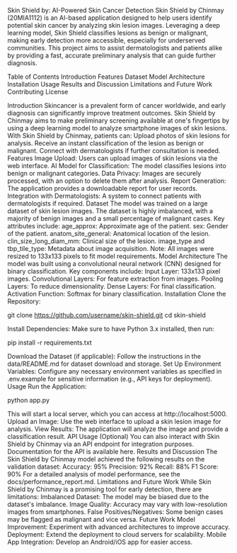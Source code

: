 Skin Shield by: AI-Powered Skin Cancer Detection
Skin Shield by Chinmay (20MIA1112) is an AI-based application designed to help users 
identify potential skin cancer by analyzing skin lesion images. 
Leveraging a deep learning model, Skin Shield classifies lesions as 
benign or malignant, making early detection more accessible, especially 
for underserved communities. This project aims to assist dermatologists 
and patients alike by providing a fast, accurate preliminary analysis 
that can guide further diagnosis.

Table of Contents
Introduction
Features
Dataset
Model Architecture
Installation
Usage
Results and Discussion
Limitations and Future Work
Contributing
License

Introduction
Skincancer is a prevalent form of cancer worldwide, and early diagnosis can significantly improve treatment outcomes. Skin Shield by Chinmay aims  to make preliminary screening available at one's fingertips by using a deep learning model to analyze smartphone images of skin lesions. 
With Skin Shield by Chinmay, patients can:
Upload photos of skin lesions for analysis.
Receive an instant classification of the lesion as benign or malignant.
Connect with dermatologists if further consultation is needed.
Features
Image Upload: Users can upload images of skin lesions via the web interface.
AI Model for Classification: The model classifies lesions into benign or malignant categories.
Data Privacy: Images are securely processed, with an option to delete them after analysis.
Report Generation: The application provides a downloadable report for user records.
Integration with Dermatologists: A system to connect patients with dermatologists if required.
Dataset
The
 model was trained on a large dataset of skin lesion images. The dataset
 is highly imbalanced, with a majority of benign images and a small 
percentage of malignant cases. Key attributes include:
age_approx: Approximate age of the patient.
sex: Gender of the patient.
anatom_site_general: Anatomical location of the lesion.
clin_size_long_diam_mm: Clinical size of the lesion.
image_type and tbp_tile_type: Metadata about image acquisition.
Note: All images were resized to 133x133 pixels to fit model requirements.
Model Architecture
The model was built using a convolutional neural network (CNN) designed for binary classification. Key components include:
Input Layer: 133x133 pixel images.
Convolutional Layers: For feature extraction from images.
Pooling Layers: To reduce dimensionality.
Dense Layers: For final classification.
Activation Function: Softmax for binary classification.
Installation
Clone the Repository:


git clone https://github.com/username/skin-shield.git
cd skin-shield

Install Dependencies:
Make sure to have Python 3.x installed, then run:


pip install -r requirements.txt

Download the Dataset (if applicable):
Follow the instructions in the data/README.md for dataset download and storage.
Set Up Environment Variables:
Configure any necessary environment variables as specified in .env.example for sensitive information (e.g., API keys for deployment).
Usage
Run the Application:


python app.py

This will start a local server, which you can access at http://localhost:5000.
Upload an Image:
Use the web interface to upload a skin lesion image for analysis.
View Results:
The application will analyze the image and provide a classification result.
API Usage (Optional)
You
 can also interact with Skin Shield by Chinmay via an API endpoint for 
integration purposes. Documentation for the API is available here.
Results and Discussion
The Skin Shield by Chinmay model achieved the following results on the validation dataset:
Accuracy: 95%
Precision: 92%
Recall: 88%
F1 Score: 90%
For a detailed analysis of model performance, see the docs/performance_report.md.
Limitations and Future Work
While Skin Shield by Chinmay is a promising tool for early detection, there are limitations:
Imbalanced Dataset: The model may be biased due to the dataset's imbalance.
Image Quality: Accuracy may vary with low-resolution images from smartphones.
False Positives/Negatives: Some benign cases may be flagged as malignant and vice versa.
Future Work
Model Improvement: Experiment with advanced architectures to improve accuracy.
Deployment: Extend the deployment to cloud servers for scalability.
Mobile App Integration: Develop an Android/iOS app for easier access.
